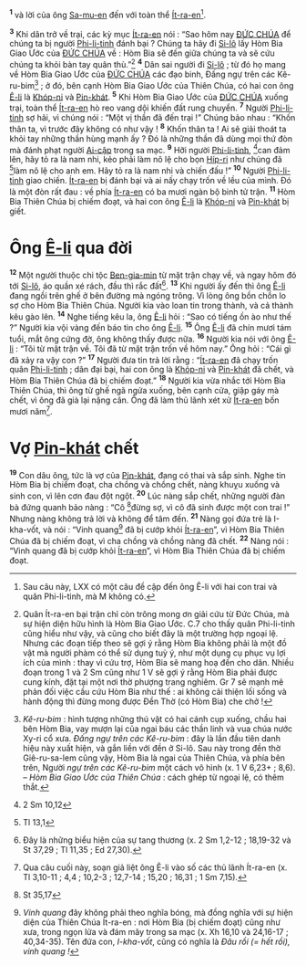 <sup><b>1</b></sup> và lời của ông [Sa-mu-en]() đến với toàn thể [Ít-ra-en]()[^1-8460d6a5-7b0d-45ea-ac36-b11335e3855d].

<sup><b>3</b></sup> Khi dân trở về trại, các kỳ mục [Ít-ra-en]() nói : “Sao hôm nay [ĐỨC CHÚA]() để chúng ta bị người [Phi-li-tinh]() đánh bại ? Chúng ta hãy đi [Si-lô]() lấy Hòm Bia Giao Ước của [ĐỨC CHÚA]() về : Hòm Bia sẽ đến giữa chúng ta và sẽ cứu chúng ta khỏi bàn tay quân thù.”[^4-8460d6a5-7b0d-45ea-ac36-b11335e3855d] <sup><b>4</b></sup> Dân sai người đi [Si-lô]() ; từ đó họ mang về Hòm Bia Giao Ước của [ĐỨC CHÚA]() các đạo binh, Đấng ngự trên các Kê-ru-bim[^5-8460d6a5-7b0d-45ea-ac36-b11335e3855d] ; ở đó, bên cạnh Hòm Bia Giao Ước của Thiên Chúa, có hai con ông [Ê-li]() là [Khóp-ni]() và [Pin-khát](). <sup><b>5</b></sup> Khi Hòm Bia Giao Ước của [ĐỨC CHÚA]() xuống trại, toàn thể [Ít-ra-en]() hò reo vang dội khiến đất rung chuyển. <sup><b>7</b></sup> Người [Phi-li-tinh]() sợ hãi, vì chúng nói : “Một vị thần đã đến trại !” Chúng bảo nhau : “Khốn thân ta, vì trước đây không có như vậy ! <sup><b>8</b></sup> Khốn thân ta ! Ai sẽ giải thoát ta khỏi tay những thần hùng mạnh ấy ? Đó là những thần đã dùng mọi thứ đòn mà đánh phạt người [Ai-cập]() trong sa mạc. <sup><b>9</b></sup> Hỡi người [Phi-li-tinh](), [^2@-8460d6a5-7b0d-45ea-ac36-b11335e3855d]can đảm lên, hãy tỏ ra là nam nhi, kẻo phải làm nô lệ cho bọn [Híp-ri]() như chúng đã [^3@-8460d6a5-7b0d-45ea-ac36-b11335e3855d]làm nô lệ cho anh em. Hãy tỏ ra là nam nhi và chiến đấu !” <sup><b>10</b></sup> Người [Phi-li-tinh]() giao chiến. [Ít-ra-en]() bị đánh bại và ai nấy chạy trốn về lều của mình. Đó là một đòn rất đau : về phía [Ít-ra-en]() có ba mươi ngàn bộ binh tử trận. <sup><b>11</b></sup> Hòm Bia Thiên Chúa bị chiếm đoạt, và hai con ông [Ê-li]() là [Khóp-ni]() và [Pin-khát]() bị giết.

# Ông [Ê-li]() qua đời
<sup><b>12</b></sup> Một người thuộc chi tộc [Ben-gia-min]() từ mặt trận chạy về, và ngay hôm đó tới [Si-lô](), áo quần xé rách, đầu thì rắc đất[^7-8460d6a5-7b0d-45ea-ac36-b11335e3855d]. <sup><b>13</b></sup> Khi người ấy đến thì ông [Ê-li]() đang ngồi trên ghế ở bên đường mà ngóng trông. Vì lòng ông bồn chồn lo sợ cho Hòm Bia Thiên Chúa. Người kia vào loan tin trong thành, và cả thành kêu gào lên. <sup><b>14</b></sup> Nghe tiếng kêu la, ông [Ê-li]() hỏi : “Sao có tiếng ồn ào như thế ?” Người kia vội vàng đến báo tin cho ông [Ê-li](). <sup><b>15</b></sup> Ông [Ê-li]() đã chín mươi tám tuổi, mắt ông cứng đờ, ông không thấy được nữa. <sup><b>16</b></sup> Người kia nói với ông [Ê-li]() : “Tôi từ mặt trận về. Tôi đã từ mặt trận trốn về hôm nay.” Ông hỏi : “Cái gì đã xảy ra vậy con ?” <sup><b>17</b></sup> Người đưa tin trả lời rằng : “[Ít-ra-en]() đã chạy trốn quân [Phi-li-tinh]() ; dân đại bại, hai con ông là [Khóp-ni]() và [Pin-khát]() đã chết, và Hòm Bia Thiên Chúa đã bị chiếm đoạt.” <sup><b>18</b></sup> Người kia vừa nhắc tới Hòm Bia Thiên Chúa, thì ông từ ghế ngã ngửa xuống, bên cạnh cửa, giập gáy mà chết, vì ông đã già lại nặng cân. Ông đã làm thủ lãnh xét xử [Ít-ra-en]() bốn mươi năm[^8-8460d6a5-7b0d-45ea-ac36-b11335e3855d].

# Vợ [Pin-khát]() chết
<sup><b>19</b></sup> Con dâu ông, tức là vợ của [Pin-khát](), đang có thai và sắp sinh. Nghe tin Hòm Bia bị chiếm đoạt, cha chồng và chồng chết, nàng khuỵu xuống và sinh con, vì lên cơn đau đột ngột. <sup><b>20</b></sup> Lúc nàng sắp chết, những người đàn bà đứng quanh bảo nàng : “Cô [^4@-8460d6a5-7b0d-45ea-ac36-b11335e3855d]đừng sợ, vì cô đã sinh được một con trai !” Nhưng nàng không trả lời và không để tâm đến. <sup><b>21</b></sup> Nàng gọi đứa trẻ là I-kha-vốt, và nói : “Vinh quang[^9-8460d6a5-7b0d-45ea-ac36-b11335e3855d] đã bị cướp khỏi [Ít-ra-en]()”, vì Hòm Bia Thiên Chúa đã bị chiếm đoạt, vì cha chồng và chồng nàng đã chết. <sup><b>22</b></sup> Nàng nói : “Vinh quang đã bị cướp khỏi [Ít-ra-en]()”, vì Hòm Bia Thiên Chúa đã bị chiếm đoạt.

[^1-8460d6a5-7b0d-45ea-ac36-b11335e3855d]: Sau câu này, LXX có một câu đề cập đến ông Ê-li với hai con trai và quân Phi-li-tinh, mà M không có.
[^4-8460d6a5-7b0d-45ea-ac36-b11335e3855d]: Quân Ít-ra-en bại trận chỉ còn trông mong ơn giải cứu từ Đức Chúa, mà sự hiện diện hữu hình là Hòm Bia Giao Ước. C.7 cho thấy quân Phi-li-tinh cũng hiểu như vậy, và cũng cho biết đây là một trường hợp ngoại lệ. Nhưng các đoạn tiếp theo sẽ gợi ý rằng Hòm Bia không phải là một đồ vật mà người phàm có thể sử dụng tuỳ ý, như một dụng cụ phục vụ lợi ích của mình : thay vì cứu trợ, Hòm Bia sẽ mang hoạ đến cho dân. Nhiều đoạn trong 1 và 2 Sm cũng như 1 V sẽ gợi ý rằng Hòm Bia phải được cung kính, đặt tại một nơi thờ phượng trang nghiêm. Gr 7 sẽ mạnh mẽ phản đối việc cầu cứu Hòm Bia như thế : ai không cải thiện lối sống và hành động thì đừng mong được Đền Thờ (có Hòm Bia) che chở !
[^5-8460d6a5-7b0d-45ea-ac36-b11335e3855d]: *Kê-ru-bim* : hình tượng những thú vật có hai cánh cụp xuống, chầu hai bên Hòm Bia, vay mượn lại của ngai báu các thần linh và vua chúa nước Xy-ri cổ xưa. *Đấng ngự trên các Kê-ru-bim* : đây là lần đầu tiên danh hiệu này xuất hiện, và gắn liền với đền ở Si-lô. Sau này trong đền thờ Giê-ru-sa-lem cũng vậy, Hòm Bia là ngai của Thiên Chúa, và phía bên trên, Người *ngự trên các Kê-ru-bim* một cách vô hình (x. 1 V 6,23+ ; 8,6). – *Hòm Bia Giao Ước của Thiên Chúa* : cách ghép từ ngoại lệ, có thêm thắt.
[^7-8460d6a5-7b0d-45ea-ac36-b11335e3855d]: Đây là những biểu hiện của sự tang thương (x. 2 Sm 1,2-12 ; 18,19-32 và St 37,29 ; Tl 11,35 ; Ed 27,30).
[^8-8460d6a5-7b0d-45ea-ac36-b11335e3855d]: Qua câu cuối này, soạn giả liệt ông Ê-li vào số các thủ lãnh Ít-ra-en (x. Tl 3,10-11 ; 4,4 ; 10,2-3 ; 12,7-14 ; 15,20 ; 16,31 ; 1 Sm 7,15).
[^9-8460d6a5-7b0d-45ea-ac36-b11335e3855d]: *Vinh quang* đây không phải theo nghĩa bóng, mà đồng nghĩa với sự hiện diện của Thiên Chúa Ít-ra-en : nơi Hòm Bia (bị chiếm đoạt) cũng như xưa, trong ngọn lửa và đám mây trong sa mạc (x. Xh 16,10 và 24,16-17 ; 40,34-35). Tên đứa con, *I-kha-vốt*, cũng có nghĩa là *Đâu rồi (= hết rồi), vinh quang !*
[^2@-8460d6a5-7b0d-45ea-ac36-b11335e3855d]: 2 Sm 10,12
[^3@-8460d6a5-7b0d-45ea-ac36-b11335e3855d]: Tl 13,1
[^4@-8460d6a5-7b0d-45ea-ac36-b11335e3855d]: St 35,17